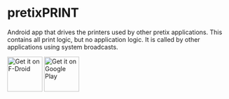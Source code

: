 pretixPRINT
===========

Android app that drives the printers used by other pretix applications. This contains all
print logic, but no application logic. It is called by other applications using system
broadcasts.

[<img src="https://fdroid.gitlab.io/artwork/badge/get-it-on.png"
     alt="Get it on F-Droid"
     height="80">](https://f-droid.org/packages/eu.pretix.pretixprint/)
[<img src="https://play.google.com/intl/en_us/badges/images/generic/en-play-badge.png"
     alt="Get it on Google Play"
     height="80">](https://play.google.com/store/apps/details?id=eu.pretix.pretixprint)
